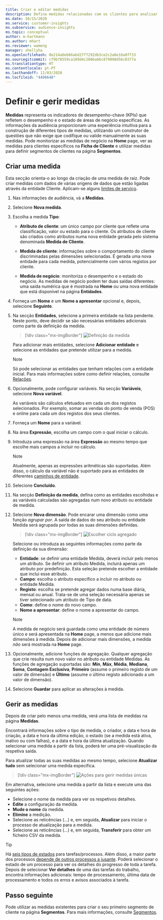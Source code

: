 ```yaml
---
title: Criar e editar medidas
description: Defina medidas relacionadas com os clientes para analisar e refletir o desempenho de determinadas áreas de negócio.
ms.date: 10/15/2020
ms.service: customer-insights
ms.subservice: audience-insights
ms.topic: conceptual
author: m-hartmann
ms.author: mhart
ms.reviewer: wameng
manager: shellyha
ms.openlocfilehash: 0e214a6eb66abd27f7292db3ce2c2a6e16a8ff33
ms.sourcegitcommit: cf9b78559ca189d4c2086a66c879098d56c0377a
ms.translationtype: HT
ms.contentlocale: pt-PT
ms.lasthandoff: 11/03/2020
ms.locfileid: "4406648"
---
```

# <a name="define-and-manage-measures"></a>Definir e gerir medidas

**Medidas** representa os indicadores de desempenho-chave (KPIs) que refletem o desempenho e o estado de áreas de negócio específicas. As informações da audiência proporcionam uma experiência intuitiva para a construção de diferentes tipos de medidas, utilizando um construtor de questões que não exige que codifique ou valide manualmente as suas medidas. Pode monitorizar as medidas de negócio na **Home** page, ver as medidas para clientes específicos na **Ficha de Cliente** e utilizar medidas para definir segmentos de clientes na página **Segmentos**.

## <a name="create-a-measure"></a>Criar uma medida

Esta secção orienta-o ao longo da criação de uma medida de raiz. Pode criar medidas com dados de várias origens de dados que estão ligadas através da entidade Cliente. Aplicam-se alguns [limites de serviço](service-limits.md).

1. Nas informações de audiência, vá a **Medidas**.

2. Selecione **Nova medida**.

3. Escolha a medida **Tipo**:

   - **Atributo de cliente**: um único campo por cliente que reflete uma classificação, valor ou estado para o cliente. Os atributos de cliente são criados como atributos numa nova entidade gerada pelo sistema denominada **Medida de Cliente**.

   - **Medida de cliente**: informações sobre o comportamento do cliente discriminadas pelas dimensões selecionadas. É gerada uma nova entidade para cada medida, potencialmente com vários registos por cliente.

   - **Medida de negócio**: monitoriza o desempenho e o estado do negócio. As medidas de negócio podem ter duas saídas diferentes: uma saída numérica que é mostrada na **Home** ou uma nova entidade que está disponível na página **Entidades**.

4. Forneça um **Nome** e um **Nome a apresentar** opcional e, depois, selecione **Seguinte**.

5. Na secção **Entidades**, selecione a primeira entidade na lista pendente. Neste ponto, deve decidir se são necessárias entidades adicionais como parte da definição da medida.

   > [!div class="mx-imgBorder"]
   > ![Definição da medida](media/measure-definition.png "Definição da medição")

   Para adicionar mais entidades, selecione **Adicionar entidade** e selecione as entidades que pretende utilizar para a medida.

   > [!NOTE]
   > Só pode selecionar as entidades que tenham relações com a entidade inicial. Para mais informações sobre como definir relações, consulte [Relações](relationships.md).

6. Opcionalmente, pode configurar variáveis. Na secção **Variáveis**, selecione **Nova variável**.

   As variáveis são cálculos efetuados em cada um dos registos selecionados. Por exemplo, somar as vendas do ponto de venda (POS) e online para cada um dos registos dos seus clientes.

7. Forneça um **Nome** para a variável.

8. Na área **Expressão**, escolha um campo com o qual iniciar o cálculo.

9. Introduza uma expressão na área **Expressão** ao mesmo tempo que escolhe mais campos a incluir no cálculo.

   > [!NOTE]
   > Atualmente, apenas as expressões aritméticas são suportadas. Além disso, o cálculo da variável não é suportado para as entidades de diferentes [caminhos de entidade](relationships.md).

10. Selecione **Concluído**.

11. Na secção **Definição da medida**, defina como as entidades escolhidas e as variáveis calculadas são agregadas num novo atributo ou entidade de medida.

12. Selecione **Nova dimensão**. Pode encarar uma dimensão como uma função *agrupar por*. A saída de dados do seu atributo ou entidade Medida será agrupada por todas as suas dimensões definidas.

    > [!div class="mx-imgBorder"]
    > ![Escolher ciclo agregado](media/measures-businessreport-measure-definition2.png "Escolher ciclo agregado")

    Selecione ou introduza as seguintes informações como parte da definição da sua dimensão:

    - **Entidade**: se definir uma entidade Medida, deverá incluir pelo menos um atributo. Se definir um atributo Medida, incluirá apenas um atributo por predefinição. Esta seleção pretende escolher a entidade que inclui esse atributo.
    - **Campo**: escolha o atributo específico a incluir no atributo ou entidade Medida.
    - **Registo**: escolha se pretende agregar dados numa base diária, mensal ou anual. Trata-se de uma seleção necessária apenas se tiver selecionado um atributo de Tipo de data.
    - **Como**: define o nome do novo campo.
    - **Nome a apresentar**: define o nome a apresentar do campo.

    > [!NOTE]
    > A medida de negócio será guardada como uma entidade de número único e será apresentada na **Home** page, a menos que adicione mais dimensões à medida. Depois de adicionar mais dimensões, a medida *não* será mostrada na **Home** page.

13. Opcionalmente, adicione funções de agregação. Qualquer agregação que crie resulta num novo valor no atributo ou entidade Medidas. As funções de agregação suportadas são: **Mín**, **Máx**, **Média**, **Mediana**, **Soma**, **Contagem Exclusiva**, **Primeiro** (assume o primeiro registo de um valor de dimensão) e **Último** (assume o último registo adicionado a um valor de dimensão).

14. Selecione **Guardar** para aplicar as alterações à medida.

## <a name="manage-your-measures"></a>Gerir as medidas

Depois de criar pelo menos uma medida, verá uma lista de medidas na página **Medidas**.

Encontrará informações sobre o tipo de medida, o criador, a data e hora de criação, a data e hora da última edição, o estado (se a medida está ativa, inativo ou com falhas), e a data e hora da última atualização. Quando selecionar uma medida a partir da lista, poderá ter uma pré-visualização da respetiva saída.

Para atualizar todas as suas medidas ao mesmo tempo, selecione **Atualizar tudo** sem selecionar uma medida específica.

> [!div class="mx-imgBorder"]
> ![Ações para gerir medidas únicas](media/measure-actions.png "Ações para gerir medidas únicas")

Em alternativa, selecione uma medida a partir da lista e execute uma das seguintes ações:

- Selecione o nome da medida para ver os respetivos detalhes.
- **Edite** a configuração da medida.
- **Mude o nome** da medida.
- **Elimine** a medição.
- Selecione as reticências (...) e, em seguida, **Atualizar** para iniciar o processo de atualização para a medida.
- Selecione as reticências (...) e, em seguida, **Transferir** para obter um ficheiro CSV da medida.

> [!TIP]
> Há [seis tipos de estados](system.md#status-types) para tarefas/processos. Além disso, a maior parte dos processos [depende de outros processos a jusante](system.md#refresh-policies). Poderá selecionar o estado de um processo para ver os detalhes do progresso de toda a tarefa. Depois de selecionar **Ver detalhes** de uma das tarefas do trabalho, encontra informações adicionais: tempo de processamento, última data de processamento e todos os erros e avisos associados à tarefa.

## <a name="next-step"></a>Passo seguinte

Pode utilizar as medidas existentes para criar o seu primeiro segmento de cliente na página **Segmentos**. Para mais informações, consulte [Segmentos](segments.md).
